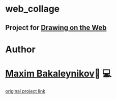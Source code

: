 # web_collage
## Project for [Drawing on the Web](https://cs.nyu.edu/courses/spring20/CSCI-UA.0380-001/)

Author
======
[Maxim Bakaleynikov](https://github.com/mbakaleynikov/web_collage/commits?author=mbakaleynikov):art: :computer:
===============================================================================================================

[original project link](https://i6.cims.nyu.edu/~mb6376/dotw/collage/index.html)
